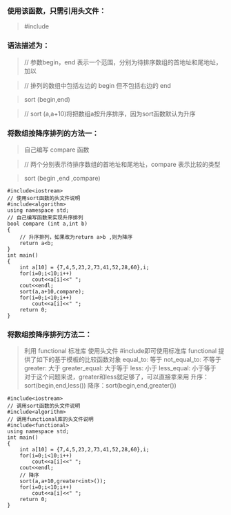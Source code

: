 ### 使用该函数，只需引用头文件：

> #include<algoritnm>

### 语法描述为： 

> // 参数begin，end 表示一个范围，分别为待排序数组的首地址和尾地址，加以

> // 排列的数组中包括左边的 begin 但不包括右边的 end

> sort (begin,end)

> // sort (a,a+10)将把数组a按升序排序，因为sort函数默认为升序

### 将数组按降序排列的方法一：

> 自己编写 compare 函数

> // 两个分别表示待排序数组的首地址和尾地址，compare 表示比较的类型

> sort (begin ,end ,compare)

```
#include<iostream>
// 使用sort函数的头文件说明
#include<algorithm>
using namespace std;
// 自己编写函数来实现升序排列
bool compare (int a,int b)
{
    // 升序排列，如果改为return a>b ,则为降序
    return a<b;
}
int main()
{
    int a[10] = {7,4,5,23,2,73,41,52,28,60},i;
    for(i=0;i<10;i++)
        cout<<a[i]<<" ";
    cout<<endl;
    sort(a,a+10,compare);
    for(i=0;i<10;i++)
        cout<<a[i]<<" ";
    return 0;
}
```

### 将数组按降序排列方法二：

> 利用 functional 标准库
> 使用头文件 #include<functional>即可使用标准库
> functional 提供了如下的基于模板的比较函数对象
> equal_to<Type>: 等于
> not_equal_to<Type>: 不等于
> greater<Type>: 大于
> greater_equal<Type>: 大于等于
> less<Type>: 小于
> less_equal<Type>: 小于等于 
> 对于这个问题来说，greater和less就足够了，可以直接拿来用
> 升序：sort(begin,end,less<data-type>())
> 降序：sort(begin,end,greater<data-type>())

```
#include<iostream>
// 调用sort函数的头文件说明
#include<algorithm>
// 调用functional库的头文件说明
#include<functional>
using namespace std;
int main()
{
    int a[10] = {7,4,5,23,2,73,41,52,28,60},i;
    for(i=0;i<10;i++)
        cout<<a[i]<<" ";
    cout<<endl;
    // 降序
    sort(a,a+10,greater<int>());
    for(i=0;i<10;i++)
        cout<<a[i]<<" ";
    return 0;
}
```
